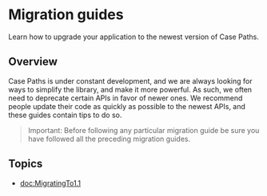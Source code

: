 # Migration guides

Learn how to upgrade your application to the newest version of Case Paths.

## Overview

Case Paths is under constant development, and we are always looking for ways to simplify the
library, and make it more powerful. As such, we often need to deprecate certain APIs in favor of
newer ones. We recommend people update their code as quickly as possible to the newest APIs, and
these guides contain tips to do so.

> Important: Before following any particular migration guide be sure you have followed all the 
> preceding migration guides.

## Topics

- <doc:MigratingTo1.1>
